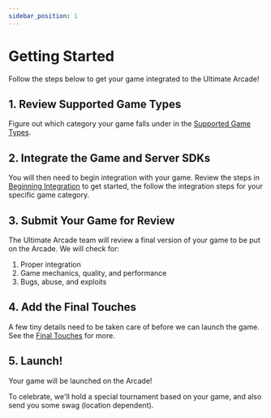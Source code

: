 ```yaml
---
sidebar_position: 1
---
```


# Getting Started

Follow the steps below to get your game integrated to the Ultimate Arcade!

## 1. Review Supported Game Types

Figure out which category your game falls under in the [Supported Game Types](/docs/category/supported-game-types).

## 2. Integrate the Game and Server SDKs

You will then need to begin integration with your game. Review the steps in [Beginning Integration](/docs/integration/beginning-integration) to get started, the follow the integration steps for your specific game category.

## 3. Submit Your Game for Review

The Ultimate Arcade team will review a final version of your game to be put on the Arcade. We will check for:

1. Proper integration
2. Game mechanics, quality, and performance
3. Bugs, abuse, and exploits

## 4. Add the Final Touches

A few tiny details need to be taken care of before we can launch the game. See the [Final Touches](/docs/integration/final-touches) for more.

## 5. Launch!

Your game will be launched on the Arcade!

To celebrate, we'll hold a special tournament based on your game, and also send you some swag (location dependent).
